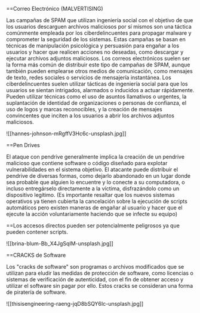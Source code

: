 ==Correo Electrónico (MALVERTISING)

Las campañas de SPAM que utilizan ingeniería social con el objetivo de que los usuarios descarguen archivos maliciosos por sí mismos son una táctica comúnmente empleada por los ciberdelincuentes para propagar malware y comprometer la seguridad de los sistemas.
Estas campañas se basan en técnicas de manipulación psicológica y persuasión para engañar a los usuarios y hacer que realicen acciones no deseadas, como descargar y ejecutar archivos adjuntos maliciosos. Los correos electrónicos suelen ser la forma más común de distribuir este tipo de campañas de SPAM, aunque también pueden emplearse otros medios de comunicación, como mensajes de texto, redes sociales o servicios de mensajería instantánea.
Los ciberdelincuentes suelen utilizar tácticas de ingeniería social para que los usuarios se sientan intrigados, alarmados o inducidos a actuar rápidamente. Pueden utilizar técnicas como el uso de asuntos llamativos o urgentes, la suplantación de identidad de organizaciones o personas de confianza, el uso de logos y marcas reconocibles, y la creación de mensajes convincentes que inciten a los usuarios a abrir los archivos adjuntos maliciosos.

![[hannes-johnson-mRgffV3Hc6c-unsplash.jpg]]

==Pen Drives

El ataque con pendrive generalmente implica la creación de un pendrive malicioso que contiene software o código diseñado para explotar vulnerabilidades en el sistema objetivo. El atacante puede distribuir el pendrive de diversas formas, como dejarlo abandonado en un lugar donde sea probable que alguien lo encuentre y lo conecte a su computadora, o incluso entregárselo directamente a la víctima, disfrazándolo como un dispositivo legítimo.
(Es importante resaltar que los nuevos sistemas operativos ya tienen cubierta la cancelación sobre la ejecución de scripts automáticos pero existen maneras de engañar al usuario y hacer que el ejecute la acción voluntariamente haciendo que se infecte su equipo)

==Los accesos directos pueden ser potencialmente peligrosos ya que pueden contener scripts.

![[brina-blum-Bb_X4JgSqIM-unsplash.jpg]]

==CRACKS de Software

Los "cracks de software" son programas o archivos modificados que se utilizan para eludir las medidas de protección de software, como licencias o sistemas de verificación de autenticidad, con el fin de obtener acceso y utilizar el software sin pagar por ello. Estos cracks se consideran una forma de piratería de software.

![[thisisengineering-raeng-jqD8bSQY6Ic-unsplash.jpg]]

